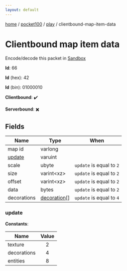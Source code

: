 ```yaml
---
layout: default
---
```


[home](/)  /  [pocket100](/protocol/pocket100)  /  [play](/protocol/pocket100/play)  /  clientbound-map-item-data

# Clientbound map item data

Encode/decode this packet in [Sandbox](../../../sandbox/pocket100#Play.ClientboundMapItemData)

**Id**: 66

**Id** (hex): 42

**Id** (bin): 01000010

**Clientbound**: ✔️

**Serverbound**: ✖️

## Fields

Name | Type | When
---|---|:---:
map id | varlong | 
[update](#update) | varuint | 
scale | ubyte | <code>update</code> is equal to <code>2 |  | update</code> is equal to <code>4</code>
size | varint&lt;xz&gt; | <code>update</code> is equal to <code>2</code>
offset | varint&lt;xz&gt; | <code>update</code> is equal to <code>2</code>
data | bytes | <code>update</code> is equal to <code>2</code>
decorations | [decoration](/protocol/pocket100/types/decoration)[] | <code>update</code> is equal to <code>4</code>

### update

**Constants**:

Name | Value
---|:---:
texture | 2
decorations | 4
entities | 8
